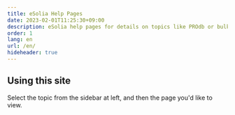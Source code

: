 ```yaml
---
title: eSolia Help Pages
date: 2023-02-01T11:25:30+09:00
description: eSolia help pages for details on topics like PROdb or bulk email. 
order: 1
lang: en
url: /en/
hideheader: true
---
```


## Using this site

Select the topic from the sidebar at left, and then the page you'd like to view. 

